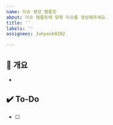 ```yaml
---
name: 이슈 생성 템플릿
about: 이슈 템플릿에 맞춰 이슈를 생성해주세요.
title: ''
labels: ''
assignees: Juhyeok0202

---
```


## 📝 개요
- 

## ✔️ To-Do
- [ ]
